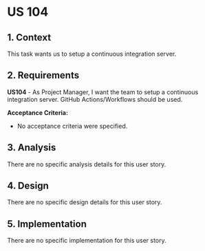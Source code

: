 # US 104


## 1. Context

This task wants us to setup a continuous integration server.


## 2. Requirements


**US104** - As Project Manager, I want the team to setup a continuous integration server.
GitHub Actions/Workflows should be used.


**Acceptance Criteria:**

- No acceptance criteria were specified.


## 3. Analysis

There are no specific analysis details for this user story.

## 4. Design

There are no specific design details for this user story.

## 5. Implementation

There are no specific implementation for this user story. 